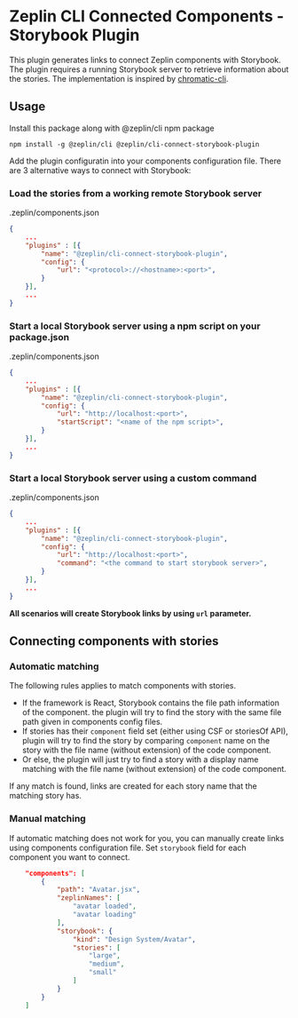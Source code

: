 # Zeplin CLI Connected Components - Storybook Plugin

This plugin generates links to connect Zeplin components with  Storybook. The plugin requires a running Storybook server to retrieve information about the stories. The implementation is inspired by [chromatic-cli](https://github.com/chromaui/chromatic-cli).

## Usage

Install this package along with @zeplin/cli npm package

```
npm install -g @zeplin/cli @zeplin/cli-connect-storybook-plugin
```

Add the plugin configuratin into your components configuration file. There are 3 alternative ways to connect with Storybook:

### Load the stories from a working remote Storybook server

.zeplin/components.json
```json
{
    ...
    "plugins" : [{
        "name": "@zeplin/cli-connect-storybook-plugin",
        "config": {
            "url": "<protocol>://<hostname>:<port>",
        }
    }],
    ...
}
```

### Start a local Storybook server using a npm script on your package.json

.zeplin/components.json
```json
{
    ...
    "plugins" : [{
        "name": "@zeplin/cli-connect-storybook-plugin",
        "config": {
            "url": "http://localhost:<port>",
            "startScript": "<name of the npm script>",
        }
    }],
    ...
}
```

### Start a local Storybook server using a custom command

.zeplin/components.json
```json
{
    ...
    "plugins" : [{
        "name": "@zeplin/cli-connect-storybook-plugin",
        "config": {
            "url": "http://localhost:<port>",
            "command": "<the command to start storybook server>",
        }
    }],
    ...
}
```

**All scenarios will create Storybook links by using `url` parameter.**

## Connecting components with stories

### Automatic matching

The following rules applies to match components with stories.

- If the framework is React, Storybook contains the file path information of the component. the plugin will try to find the story with the same file path given in components config files.
- If stories has their `component` field set (either using CSF or storiesOf API), plugin will try to find the story by comparing `component` name on the story with the file name (without extension) of the code component.
- Or else, the plugin will just try to find a story with a display name matching with the file name (without extension) of the code component.

If any match is found, links are created for each story name that the matching story has.

### Manual matching

If automatic matching does not work for you, you can manually create links using components configuration file. Set `storybook` field for each component you want to connect.

```json
    "components": [
        {
            "path": "Avatar.jsx",
            "zeplinNames": [
                "avatar loaded",
                "avatar loading"
            ],
            "storybook": {
                "kind": "Design System/Avatar",
                "stories": [
                    "large",
                    "medium",
                    "small"
                ]
            }
        }
    ]
```